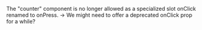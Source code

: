 
The "counter" component is no longer allowed as a specialized slot
onClick renamed to onPress. -> We might need to offer a deprecated onClick prop for a while?
